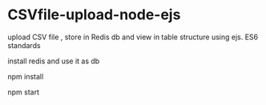 # CSVfile-upload-node-ejs
upload CSV file , store in Redis db and view in table structure using ejs. ES6 standards 

install redis and use it as db

npm install

npm start
